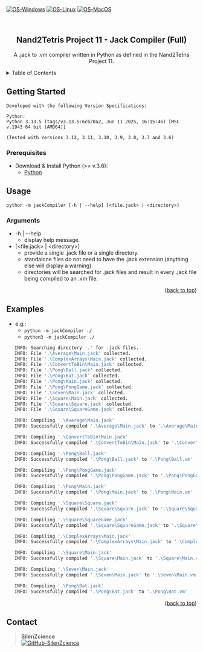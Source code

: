 <div id="top"></div>

[![OS-Windows]][OS-Windows]
[![OS-Linux]][OS-Linux]
[![OS-MacOS]][OS-MacOS]

<br/>
<div align="center">
<h2 align="center">Nand2Tetris Project 11 - Jack Compiler (Full)</h2>
   <p align="center">
      A .jack to .vm compiler written in Python as defined in the Nand2Tetris Project 11.
   </p>
</div>

<details>
   <summary>Table of Contents</summary>
   <ol>
      <li>
         <a href="#getting-started">Getting Started</a>
         <ul>
            <li><a href="#prerequisites">Prerequisites</a></li>
         </ul>
      </li>
      <li><a href="#usage">Usage</a></li>
         <ul>
            <li><a href="#arguments">Arguments</a></li>
         </ul>
      <li><a href="#examples">Examples</a></li>
      <li><a href="#contact">Contact</a></li>
   </ol>
</details>

## Getting Started

```console
Developed with the following Version Specifications:

Python:
Python 3.13.5 (tags/v3.13.5:6cb20a2, Jun 11 2025, 16:15:46) [MSC v.1943 64 bit (AMD64)]

(Tested with Versions 3.12, 3.11, 3.10, 3.9, 3.8, 3.7 and 3.6)
```

### Prerequisites

- Download & Install Python (>= v.3.6):
    - [Python](https://www.python.org/downloads/)

## Usage

```console
python -m jackCompiler [-h | --help] [<file.jack> | <directory>]
```

### Arguments

- -h | --help
    - display help message.
- [\<file.jack\> | \<directory\>]
    - provide a single .jack file or a single directory.
    - standalone files do not need to have the .jack extension (anything else will display a warning).
    - directories will be searched for .jack files and result in every .jack file being compiled to an .vm file.

<p align="right">(<a href="#top">back to top</a>)</p>

## Examples

- e.g.:
    - ```python -m jackCompiler ./```
    - ```python3 -m jackCompiler ./```

```bash
   INFO: Searching directory '.' for .jack files.
   INFO: File '.\Average\Main.jack' collected.
   INFO: File '.\ComplexArrays\Main.jack' collected.
   INFO: File '.\ConvertToBin\Main.jack' collected.
   INFO: File '.\Pong\Ball.jack' collected.
   INFO: File '.\Pong\Bat.jack' collected.
   INFO: File '.\Pong\Main.jack' collected.
   INFO: File '.\Pong\PongGame.jack' collected.
   INFO: File '.\Seven\Main.jack' collected.
   INFO: File '.\Square\Main.jack' collected.
   INFO: File '.\Square\Square.jack' collected.
   INFO: File '.\Square\SquareGame.jack' collected.

   INFO: Compiling '.\Average\Main.jack'
   INFO: Successfully compiled '.\Average\Main.jack' to '.\Average\Main.vm'

   INFO: Compiling '.\ConvertToBin\Main.jack'
   INFO: Successfully compiled '.\ConvertToBin\Main.jack' to '.\ConvertToBin\Main.vm'

   INFO: Compiling '.\Pong\Ball.jack'
   INFO: Successfully compiled '.\Pong\Ball.jack' to '.\Pong\Ball.vm'

   INFO: Compiling '.\Pong\PongGame.jack'
   INFO: Successfully compiled '.\Pong\PongGame.jack' to '.\Pong\PongGame.vm'

   INFO: Compiling '.\Pong\Main.jack'
   INFO: Successfully compiled '.\Pong\Main.jack' to '.\Pong\Main.vm'

   INFO: Compiling '.\Square\Square.jack'
   INFO: Successfully compiled '.\Square\Square.jack' to '.\Square\Square.vm'

   INFO: Compiling '.\Square\SquareGame.jack'
   INFO: Successfully compiled '.\Square\SquareGame.jack' to '.\Square\SquareGame.vm'

   INFO: Compiling '.\ComplexArrays\Main.jack'
   INFO: Successfully compiled '.\ComplexArrays\Main.jack' to '.\ComplexArrays\Main.vm'

   INFO: Compiling '.\Square\Main.jack'
   INFO: Successfully compiled '.\Square\Main.jack' to '.\Square\Main.vm'

   INFO: Compiling '.\Seven\Main.jack'
   INFO: Successfully compiled '.\Seven\Main.jack' to '.\Seven\Main.vm'

   INFO: Compiling '.\Pong\Bat.jack'
   INFO: Successfully compiled '.\Pong\Bat.jack' to '.\Pong\Bat.vm'
```


<p align="right">(<a href="#top">back to top</a>)</p>

## Contact

> **SilenZcience** <br/>
[![GitHub-SilenZcience][GitHub-SilenZcience]](https://github.com/SilenZcience)

[GitHub-SilenZcience]: https://img.shields.io/badge/GitHub-SilenZcience-orange

[OS-Windows]: https://img.shields.io/badge/os-windows-green
[OS-Linux]: https://img.shields.io/badge/os-linux-green
[OS-MacOS]: https://img.shields.io/badge/os-macOS-green
